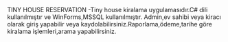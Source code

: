 TINY HOUSE RESERVATION
-Tiny house kiralama uygulamasıdır.C# dili kullanılmıştır ve WinForms,MSSQL kullanılmıştır.
Admin,ev sahibi veya kiracı olarak giriş yapabilir veya kaydolabilirsiniz.Raporlama,ödeme,tarihe göre kiralama işlemleri,arama yapabilirsiniz.
